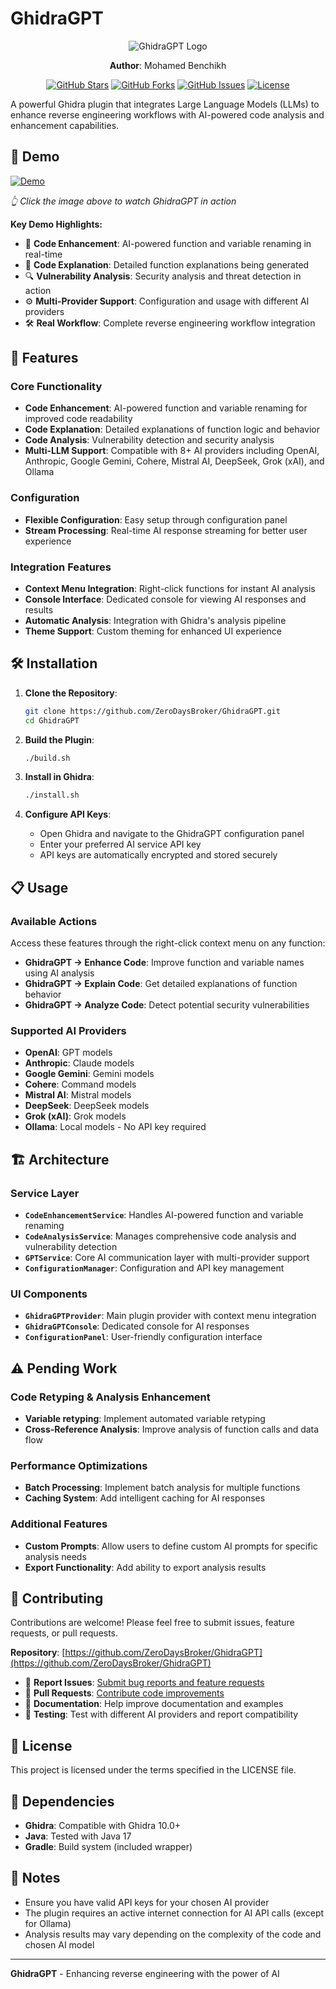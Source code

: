 # GhidraGPT

<div align="center">
  
![GhidraGPT Logo](assets/logo.png)

**Author**: Mohamed Benchikh

[![GitHub Stars](https://img.shields.io/github/stars/ZeroDaysBroker/GhidraGPT?style=social)](https://github.com/ZeroDaysBroker/GhidraGPT/stargazers)
[![GitHub Forks](https://img.shields.io/github/forks/ZeroDaysBroker/GhidraGPT?style=social)](https://github.com/ZeroDaysBroker/GhidraGPT/network)
[![GitHub Issues](https://img.shields.io/github/issues/ZeroDaysBroker/GhidraGPT)](https://github.com/ZeroDaysBroker/GhidraGPT/issues)
[![License](https://img.shields.io/github/license/ZeroDaysBroker/GhidraGPT)](https://github.com/ZeroDaysBroker/GhidraGPT/blob/main/LICENSE)

</div>

A powerful Ghidra plugin that integrates Large Language Models (LLMs) to enhance reverse engineering workflows with AI-powered code analysis and enhancement capabilities.

## 🎥 Demo

[![Demo](assets/demo-thumbnail.png)](assets/demo.gif)

*👆 Click the image above to watch GhidraGPT in action*

**Key Demo Highlights:**
- 🔧 **Code Enhancement**: AI-powered function and variable renaming in real-time
- 💬 **Code Explanation**: Detailed function explanations being generated
- 🔍 **Vulnerability Analysis**: Security analysis and threat detection in action
- ⚙️ **Multi-Provider Support**: Configuration and usage with different AI providers
- 🛠️ **Real Workflow**: Complete reverse engineering workflow integration

## 🚀 Features

### Core Functionality
- **Code Enhancement**: AI-powered function and variable renaming for improved code readability
- **Code Explanation**: Detailed explanations of function logic and behavior
- **Code Analysis**: Vulnerability detection and security analysis
- **Multi-LLM Support**: Compatible with 8+ AI providers including OpenAI, Anthropic, Google Gemini, Cohere, Mistral AI, DeepSeek, Grok (xAI), and Ollama

### Configuration
- **Flexible Configuration**: Easy setup through configuration panel
- **Stream Processing**: Real-time AI response streaming for better user experience

### Integration Features
- **Context Menu Integration**: Right-click functions for instant AI analysis
- **Console Interface**: Dedicated console for viewing AI responses and results
- **Automatic Analysis**: Integration with Ghidra's analysis pipeline
- **Theme Support**: Custom theming for enhanced UI experience

## 🛠️ Installation

1. **Clone the Repository**:
   ```bash
   git clone https://github.com/ZeroDaysBroker/GhidraGPT.git
   cd GhidraGPT
   ```

2. **Build the Plugin**:
   ```bash
   ./build.sh
   ```

3. **Install in Ghidra**:
   ```bash
   ./install.sh
   ```

4. **Configure API Keys**:
   - Open Ghidra and navigate to the GhidraGPT configuration panel
   - Enter your preferred AI service API key
   - API keys are automatically encrypted and stored securely

## 📋 Usage

### Available Actions
Access these features through the right-click context menu on any function:

- **GhidraGPT → Enhance Code**: Improve function and variable names using AI analysis
- **GhidraGPT → Explain Code**: Get detailed explanations of function behavior
- **GhidraGPT → Analyze Code**: Detect potential security vulnerabilities

### Supported AI Providers
- **OpenAI**: GPT models
- **Anthropic**: Claude models
- **Google Gemini**: Gemini models
- **Cohere**: Command models
- **Mistral AI**: Mistral models
- **DeepSeek**: DeepSeek models
- **Grok (xAI)**: Grok models
- **Ollama**: Local models - No API key required

## 🏗️ Architecture

### Service Layer
- **`CodeEnhancementService`**: Handles AI-powered function and variable renaming
- **`CodeAnalysisService`**: Manages comprehensive code analysis and vulnerability detection
- **`GPTService`**: Core AI communication layer with multi-provider support
- **`ConfigurationManager`**: Configuration and API key management

### UI Components
- **`GhidraGPTProvider`**: Main plugin provider with context menu integration
- **`GhidraGPTConsole`**: Dedicated console for AI responses
- **`ConfigurationPanel`**: User-friendly configuration interface

## ⚠️ Pending Work

### Code Retyping & Analysis Enhancement
- **Variable retyping**: Implement automated variable retyping
- **Cross-Reference Analysis**: Improve analysis of function calls and data flow

### Performance Optimizations
- **Batch Processing**: Implement batch analysis for multiple functions
- **Caching System**: Add intelligent caching for AI responses

### Additional Features
- **Custom Prompts**: Allow users to define custom AI prompts for specific analysis needs
- **Export Functionality**: Add ability to export analysis results

## 🤝 Contributing

Contributions are welcome! Please feel free to submit issues, feature requests, or pull requests.

**Repository**: [https://github.com/ZeroDaysBroker/GhidraGPT](https://github.com/ZeroDaysBroker/GhidraGPT)

- 🐛 **Report Issues**: [Submit bug reports and feature requests](https://github.com/ZeroDaysBroker/GhidraGPT/issues)
- 🔧 **Pull Requests**: [Contribute code improvements](https://github.com/ZeroDaysBroker/GhidraGPT/pulls)
- 📖 **Documentation**: Help improve documentation and examples
- 🧪 **Testing**: Test with different AI providers and report compatibility

## 📄 License

This project is licensed under the terms specified in the LICENSE file.

## 🔗 Dependencies

- **Ghidra**: Compatible with Ghidra 10.0+
- **Java**: Tested with Java 17
- **Gradle**: Build system (included wrapper)

## 📝 Notes

- Ensure you have valid API keys for your chosen AI provider
- The plugin requires an active internet connection for AI API calls (except for Ollama)
- Analysis results may vary depending on the complexity of the code and chosen AI model

---

**GhidraGPT** - Enhancing reverse engineering with the power of AI
